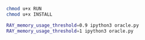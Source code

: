



```sh
chmod u+x RUN
chmod u+x INSTALL
```

```sh
RAY_memory_usage_threshold=0.9 ipython3 oracle.py
RAY_memory_usage_threshold=1 ipython3 oracle.py
```
